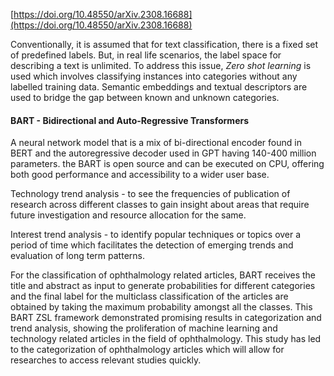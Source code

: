 
[https://doi.org/10.48550/arXiv.2308.16688](https://doi.org/10.48550/arXiv.2308.16688)

Conventionally, it is assumed that for text classification, there is a fixed set of predefined labels. But, in real life scenarios, the label space for describing a text is unlimited. To address this issue, _Zero shot learning_ is used which involves classifying instances into categories without any labelled training data. Semantic embeddings and textual descriptors are used to bridge the gap between known and unknown categories.

#### BART - Bidirectional and Auto-Regressive Transformers 

A neural network model that is a mix of bi-directional encoder found in BERT and the autoregressive decoder used in GPT having 140-400 million parameters. the BART is open source and can be executed on CPU, offering both good performance and accessibility to a wider user base.

Technology trend analysis - to see the frequencies of publication of research across different classes to gain insight about areas that require future investigation and resource allocation for the same.

Interest trend analysis -  to identify popular techniques or topics over a period of time which facilitates the detection of emerging trends and evaluation of long term patterns.


For the classification of ophthalmology related articles, BART receives the title and abstract as input to generate probabilities for different categories and the final label for the multiclass classification of the articles are obtained by taking the maximum probability amongst all the classes. This BART ZSL framework demonstrated promising results in categorization and trend analysis, showing the proliferation of machine learning and technology related articles in the field of ophthalmology. This study has led to the categorization of ophthalmology articles which will allow for researches to access relevant studies quickly. 





